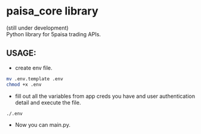 # paisa_core library
(still under development) <br/>
Python library for 5paisa trading APIs.

## USAGE:

- create env file.

```bash
mv .env.template .env
chmod +x .env 
```
- fill out all the variables from app creds you have and user authentication detail and execute the file.
```bash 
./.env
```
- Now you can main.py. 